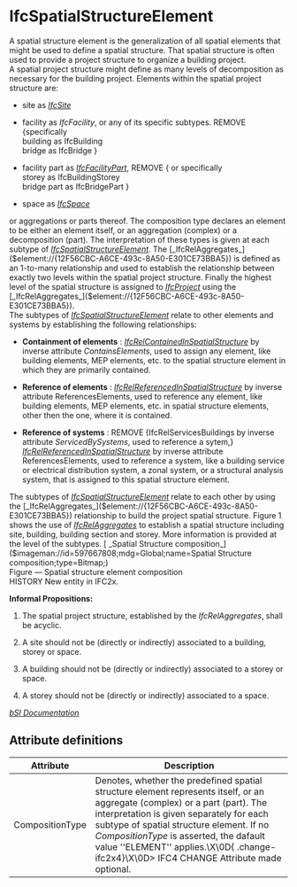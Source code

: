 IfcSpatialStructureElement
==========================
A spatial structure element is the generalization of all spatial elements that
might be used to define a spatial structure. That spatial structure is often
used to provide a project structure to organize a building project.  
A spatial project structure might define as many levels of decomposition as
necessary for the building project. Elements within the spatial project
structure are:  

  

  * site as [_IfcSite_]($element://{2E1AEFD9-0C13-4c37-ADD3-F1FF076F7A3C})
  

  

  

  * facility as _IfcFacility_, or any of its specific subtypes. REMOVE {specifically  
building as IfcBuilding  
bridge as IfcBridge }

  

  

  

  * facility part as [_IfcFacilityPart_]($element://{61C7E8E9-D8A6-4955-ACCB-2865F2D81503}), REMOVE { or specifically  
storey as IfcBuildingStorey  
bridge part as IfcBridgePart }

  

  

  

  * space as [_IfcSpace_]($element://{51F70274-0484-4e6b-899A-1D0445F25124})
  

  
or aggregations or parts thereof. The composition type declares an element to
be either an element itself, or an aggregation (complex) or a decomposition
(part). The interpretation of these types is given at each subtype of
[_IfcSpatialStructureElement_]($element://{30E08EC3-5B14-45f4-8246-B4811D2ECF1B}).  
The [_IfcRelAggregates_]($element://{12F56CBC-A6CE-493c-8A50-E301CE73BBA5}) is
defined as an 1-to-many relationship and used to establish the relationship
between exactly two levels within the spatial project structure. Finally the
highest level of the spatial structure is assigned to
[_IfcProject_]($element://{261F430C-03B3-4a9e-A414-1452166DEDA0}) using the
[_IfcRelAggregates_]($element://{12F56CBC-A6CE-493c-8A50-E301CE73BBA5}).  
The subtypes of
[_IfcSpatialStructureElement_]($element://{30E08EC3-5B14-45f4-8246-B4811D2ECF1B})
relate to other elements and systems by establishing the following
relationships:  

  

  * **Containment of elements** : [_IfcRelContainedInSpatialStructure_]($element://{4BA66984-EDFC-415d-BB2E-DE5369370756}) by inverse attribute _ContainsElements_, used to assign any element, like building elements, MEP elements, etc. to the spatial structure element in which they are primarily contained.
  

  * **Reference of elements** : [_IfcRelReferencedInSpatialStructure_]($element://{415054A4-1479-4c32-9A58-BC1E36A488CC}) by inverse attribute ReferencesElements, used to reference any element, like building elements, MEP elements, etc. in spatial structure elements, other then the one, where it is contained.
  

  

  

  * **Reference of systems** : REMOVE {IfcRelServicesBuildings by inverse attribute _ServicedBySystems_, used to reference a sytem,} [_IfcRelReferencedInSpatialStructure_]($element://{415054A4-1479-4c32-9A58-BC1E36A488CC}) by inverse attribute ReferencesElements, used to reference a system, like a building service or electrical distribution system, a zonal system, or a structural analysis system, that is assigned to this spatial structure element.
  

  
The subtypes of
[_IfcSpatialStructureElement_]($element://{30E08EC3-5B14-45f4-8246-B4811D2ECF1B})
relate to each other by using the
[_IfcRelAggregates_]($element://{12F56CBC-A6CE-493c-8A50-E301CE73BBA5})
relationship to build the project spatial structure. Figure 1 shows the use of
[_IfcRelAggregates_]($element://{12F56CBC-A6CE-493c-8A50-E301CE73BBA5}) to
establish a spatial structure including site, building, building section and
storey. More information is provided at the level of the subtypes.  
[ _Spatial Structure
composition_]($imageman://id=597667808;mdg=Global;name=Spatial Structure
composition;type=Bitmap;)  
Figure — Spatial structure element composition  
HISTORY New entity in IFC2x.  
  
 **Informal Propositions:**  

  

  1. The spatial project structure, established by the _IfcRelAggregates_, shall be acyclic.
  

  2. A site should not be (directly or indirectly) associated to a building, storey or space.
  

  3. A building should not be (directly or indirectly) associated to a storey or space.
  

  4. A storey should not be (directly or indirectly) associated to a space.
  

  
[ _bSI
Documentation_](https://standards.buildingsmart.org/IFC/DEV/IFC4_2/FINAL/HTML/schema/ifcproductextension/lexical/ifcspatialstructureelement.htm)


Attribute definitions
---------------------
| Attribute       | Description                                                                                                                                                                                                                                                                                                                                                  |
|-----------------|--------------------------------------------------------------------------------------------------------------------------------------------------------------------------------------------------------------------------------------------------------------------------------------------------------------------------------------------------------------|
| CompositionType | Denotes, whether the predefined spatial structure element represents itself, or an aggregate (complex) or a part (part). The interpretation is given separately for each subtype of spatial structure element. If no _CompositionType_ is asserted, the dafault value ''ELEMENT'' applies.\X\0D{ .change-ifc2x4}\X\0D> IFC4 CHANGE  Attribute made optional. |

